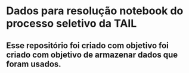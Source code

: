 # Dados para resolução notebook do processo seletivo da TAIL
## Esse repositório foi criado com objetivo foi criado com objetivo de armazenar dados que foram usados.
